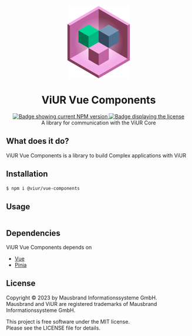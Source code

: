 <div align="center">
    <img src="https://github.com/viur-framework/viur-artwork/raw/main/icons/icon-vue-components.svg" height="196" alt="A hexagonal logo of the vue components" title="vue components">
    <h1>ViUR Vue Components</h1>
    <a href="https://www.npmjs.com/package/@viur/vue-components">
        <img alt="Badge showing current NPM version" title="PyPI" src="https://img.shields.io/npm/v/@viur/vue-components">
    </a>
    <a href="LICENSE">
        <img src="https://img.shields.io/github/license/viur-framework/viur-vue-components" alt="Badge displaying the license" title="License badge">
    </a>
    <br>
    A library for communication with the ViUR Core
</div>

## What does it do?

ViUR Vue Components is a library to build Complex applications with ViUR

## Installation

```bash
$ npm i @viur/vue-components
```

## Usage

```js

```

## Dependencies

ViUR Vue Components depends on

- [Vue](https://vuejs.org/)
- [Pinia](https://pinia.vuejs.org/)

## License

Copyright © 2023 by Mausbrand Informationssysteme GmbH.<br>
Mausbrand and ViUR are registered trademarks of Mausbrand Informationssysteme GmbH.

This project is free software under the MIT license.<br>
Please see the LICENSE file for details.
